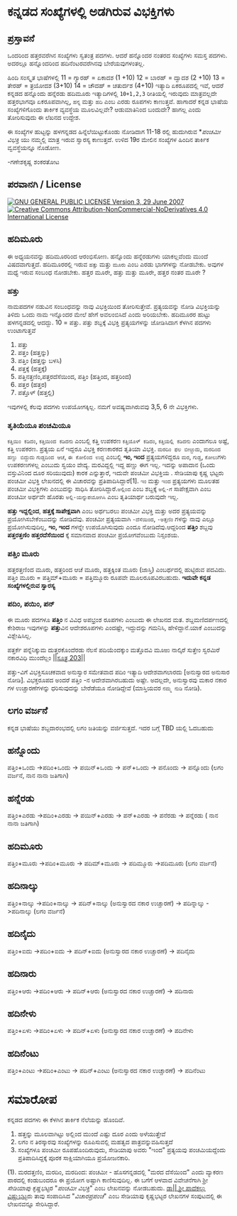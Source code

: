 # ಕನ್ನಡದ ಸಂಖ್ಯೆಗಳಲ್ಲಿ ಅಡಗಿರುವ ವಿಭಕ್ತಿಗಳು

## ಪ್ರಸ್ತಾವನೆ
ಒಂದರಿಂದ ಹತ್ತರವರೆಗಿನ ಸಂಖ್ಯೆಗಳು ಸ್ವತಂತ್ರ ಪದಗಳು. ಆದರೆ ಹನ್ನೊಂದರ ನಂತರದ ಸಂಖ್ಯೆಗಳು ಸಮಸ್ತ ಪದಗಳು.
ಅದರಲ್ಲೂ ಹನ್ನೊಂದರಿಂದ ಹದಿನೆಂಟರವರೆಗಿನವು ಬೇರೆಯವುಗಳಂತಲ್ಲ.

 ಹಿಂದಿ ಸಂಸ್ಕೃತ ಭಾಷೆಗಳಲ್ಲಿ 
11 = ಗ್ಯಾರಹ್ = ಏಕಾದಶ (1 +10)
12 = ಬಾರಹ್ = ದ್ವಾದಶ (2 +10)
13 = ತೇರಹ್ = ತ್ರಯೋದಶ (3+10)
14 = ಚೌದಹ್ = ಚತುರ್ದಶ (4+10)
ಇತ್ಯಾದಿ ಏಕರೂಪದಲ್ಲಿ ಇವೆ, ಆದರೆ ಕನ್ನಡದ ಹನ್ನೊಂದು ಹನ್ನೆರಡು ಹದಿಮೂರು ಇತ್ಯಾದಿಗಳಲ್ಲಿ `10+1,2,3` ರೀತಿಯಲ್ಲಿ ಇರುವುದು ಮಾತ್ರವಲ್ಲದೇ ಹತ್ತರಭಾಗವೂ ಏಕರೂಪವಾಗಿಲ್ಲ, `ಹನ್ನ` ಮತ್ತು `ಹದಿ` ಎಂಬ ಎರಡು ರೂಪಗಳು ಕಾಣುತ್ತವೆ. ಹಾಗಾದರೆ ಕನ್ನಡ ಭಾಷೆಯ ಸಂಖ್ಯೆಗಳಿಗೊಂದು ತಾರ್ಕಿಕ ವ್ಯವಸ್ಥೆಯ ಮೂಲವಿಲ್ಲವೇ? ಆಡುಮಾತಿನಿಂದ ಬಂದುದೇ? ಹಾಗಲ್ಲ ಎಂದು ತೋರಿಸುವುದು ಈ ಲೆಖನದ ಉದ್ದೇಶ.

ಈ ಸಂಖ್ಯೆಗಳ ಹುಟ್ಟನ್ನು ಹಳಗನ್ನಡದ ಹಿನ್ನೆಲೆಯಿಟ್ಟುಕೊಂಡು ನೋಡಿದಾಗ 11-18 ರಲ್ಲಿ ಹುದುಗಿರುವ **ಪಂಚಮೀ ವಿಭಕ್ತಿ* ಯು ನಮ್ಮಲ್ಲಿ ಮಾತ್ರ ಇರುವ ಸ್ವಾರಸ್ಯ ಕಾಣುತ್ತದೆ. ಉಳಿದ 19ರ ಮೇಲಿನ ಸಂಖ್ಯೆಗಳ ಹಿಂದಿನ ತಾರ್ಕಿಕ ವ್ವವಸ್ಥೆಯನ್ನೂ ನೊಡೋಣ.

-ಗಣೇಶಕೃಷ್ಣ ಶಂಕರತೋಟ
## ಪರವಾನಗಿ / License

[![GNU GENERAL PUBLIC LICENSE Version 3, 29 June 2007](https://www.gnu.org/graphics/gplv3-127x51.png) ![Creative Commons Attribution-NonCommercial-NoDerivatives 4.0 International License](https://i.creativecommons.org/l/by-nc-nd/4.0/88x31.png)](../README.md#ಪರವಾನಗಿ--license)

## ಹದಿಮೂರು
ಈ ಅಧ್ಯಯನವನ್ನು ಹದಿಮೂರರಿಂದ ಆರಂಭಿಸೋಣ. ಹನ್ನೊಂದು ಹನ್ನೆರಡುಗಳು ಯಾಕಲ್ಲವೆಂದು ಮುಂದೆ ವಿಷದವಾಗುತ್ತದೆ.
ಹದಿಮೂರರಲ್ಲಿ ಇರುವ `ಹತ್ತು` ಮತ್ತು `ಮೂರು` ಎಂಬ ಎರಡು ಭಾಗಗಳನ್ನು ನೋಡಬೇಕು. ಅವುಗಳ ಮಧ್ಯೆ ಇರುವ ಸಂಬಂಧ ನೋಡಬೇಕು.
ಹತ್ತರ ಮೂರೇ, ಹತ್ತು ಮತ್ತು ಮೂರೇ, ಹತ್ತರ ನಂತರ ಮೂರೇ ?

### ಹತ್ತು
ನಾಮಪದಗಳ ನಡುವಿನ ಸಂಬಂಧವನ್ನು ನಾವು ವಿಭಕ್ತಿಯಿಂದ ತೋರಿಸುತ್ತೇವೆ. ಪ್ರತ್ಯಯವನ್ನು ನೋಡಿ ವಿಭಕ್ತಿಯನ್ನು ತಿಳಿದು ಒಂದು ನಾಮ ಇನ್ನೊಂದರ ಮೇಲೆ ಹೇಗೆ ಅವಲಂಬಿಸಿದೆ ಎಂದು ಅರಿಯಬೇಕು. ಹದಿಮೂರರ ಹುಟ್ಟು ಹಳಗನ್ನಡದಲ್ಲಿ ಆದದ್ದು. 10 = ಪತ್ತು. ಪತ್ತು ಶಬ್ದಕ್ಕೆ ವಿಭಕ್ತಿ ಪ್ರತ್ಯಯಗಳನ್ನು ಜೋಡಿಸಿದಾಗ ಕೆಳಗಿನ ಪದಗಳು ಉಂಟಾಗುತ್ತವೆ
1. ಪತ್ತು
2. ಪತ್ತಂ (ಹತ್ತನ್ನು)
3. ಪತ್ತಿಂ (ಹತ್ತನ್ನು ಬಳಸಿ)
4. ಪತ್ತಕ್ಕೆ (ಹತ್ತಕ್ಕೆ)
5. ಪತ್ತಿನತ್ತಣಿಂ,ಪತ್ತರದೆಸೆಯಿಂದ, ಪತ್ತಿಂ (ಹತ್ತಿಂದ, ಹತ್ತರಿಂದ)
6. ಪತ್ತರ (ಹತ್ತರ)
7. ಪತ್ತೊಳ್ (ಹತ್ತಲ್ಲಿ)

ಇವುಗಳಲ್ಲಿ ಕೆಲವು ಪದಗಳು ಉಪಯೋಗಕ್ಕಿಲ್ಲ. ನಮಗೆ ಅವಷ್ಯವಾಗಿರುವವು 3,5, 6 ನೇ ವಿಭಕ್ತಿಗಳು.
### ತೃತಿಯೆಯೂ ಪಂಚಮಿಯೂ
`ಕತ್ತಿಯಿಂ ಕಡಿದಂ`, `ಕತ್ತಿಯಿಂದ ಕಡಿದನು` ಎಂಬಲ್ಲಿ ಕತ್ತಿ ಉಪಕರಣ
`ಕತ್ತಿಯೊಳ್ ಕಡಿದಂ`, `ಕತ್ತಿಯಲ್ಲಿ ಕಡಿದನು` ಎಂದಾಗಲೂ ಅಷ್ಟೆ, ಕತ್ತಿ ಉಪಕರಣ. ಪ್ರತ್ಯಯ ಏನೆ ಇದ್ದರೂ ವಿಭಕ್ತಿ ಕರಣಕಾರಕದ ತೃತಿಯಾ ವಿಭಕ್ತಿ.
`ಮರದಿಂ ಫಲ ಬೀೞ್ದುದು`, `ಮರದಿಂದ ಹಣ್ಣು ಬಿದ್ದುದು`
`ಗುಡ್ಡದಿಂದ ಆಚೆ`, `ಈ ಕೋಲಿಂದ ಉದ್ದ` ಎಂಬಲ್ಲಿ **ಇಂ, ಇಂದ** ಪ್ರತ್ಯಯಗಳಿದ್ದರೂ `ಮರ`, `ಗುಡ್ಡ`, `ಕೋಲು`ಗಳು ಉಪಕರಣಗಳಲ್ಲ ಎಂಬುದು ಸ್ವಯಂ ವೇದ್ಯ. ಮರವಿದ್ದಲ್ಲಿ ಇದ್ದ ಹಣ್ಣು ಈಗ ಇಲ್ಲ. ಇದನ್ನು ಅಪಾದಾನ (ಒಂದು ವಸ್ತುವಿನಿಂದ ದೂರ ಸರಿಯುವುದು) ಕಾರಕ ಎನ್ನುತ್ತಾರೆ, ಇದುವೇ ಪಂಚಮೀ ವಿಭಕ್ತಿಯ . ಸೇಡಿಯಾಪು ಕೃಷ್ಣ ಭಟ್ಟರು ಪಂಚಮೀ ವಿಭಕ್ತಿ ಲೇಖನದಲ್ಲಿ ಈ ವಿಚಾರವನ್ನು ಪ್ರತಿಪಾದಿಸಿದ್ದಾರೆ[1]. `ಇಂ` ಮತ್ತು `ಇಂದ` ಪ್ರತ್ಯಯಗಳು ಮೂಲತಹ ಪಂಚಮೀ ವಿಭಕ್ತಿಗಳು ಎಂಬುದನ್ನು ಸಾಧಿಸಿ ತೋರಿಸಿದ್ದಾರೆ.`ಅಲ್ಲಿಂದ` ಎಂಬ ಶಬ್ದಕ್ಕೆ `ಅಲ್ಲಿ-ಗೆ` ಸಾಪೇಕ್ಷವಾಗಿ ಎಂಬ ಪಂಚಮೀ ಅರ್ಥವೇ ಹೊರತು `ಅಲ್ಲಿ-ಯನ್ನುಪಯೋಗಿಸಿ` ಎಂಬ ತೃತಿಯಾರ್ಥ ಬರುವುದೇ ಇಲ್ಲ.

**ಹತ್ತು ಇದ್ದಲ್ಲಿಂದ**, **ಹತ್ತಕ್ಕೆ ಸಾಪೇಕ್ಷವಾಗಿ** ಎಂಬ ಅರ್ಥಬರಲು ಪಂಚಮೀ ವಿಭಕ್ತಿ ಮತ್ತು ಅದರ ಪ್ರತ್ಯಯವನ್ನು ಪ್ರಯೋಗಿಸಬೇಕೆಂಬುದನ್ನು ನೋಡಿದೆವು. ಪಂಚಮೀ ಪ್ರತ್ಯಯವಾಗಿ `-ದೆಸೆಯಿಂದ`, `-ಅತ್ತಣಿಂ` ಗಳನ್ನು ನಾವು ಎಲ್ಲೂ ಪ್ರಯೋಗಿಸುವುದಿಲ್ಲ, **ಇಂ, ಇಂದ** ಗಳನ್ನೇ ಉಪಯೊಗಿಸುವುದು ಎಂದೂ ನೋಡಿದೆವು.ಆದ್ದರಿಂದ **ಪತ್ತಿಂ** ಶಬ್ದವು **ಪತ್ತರತ್ತಣಿಂ** **ಹತ್ತರದೆಸೆಯಿಂದ** ಕ್ಕೆ ಸಮಾನವಾದ ಪಂಚಮೀ ಪ್ರಯೋಗವೆಂಬುದು ನಿಸ್ಸಂಶಯ.

### ಪತ್ತಿಂ ಮೂರು
ಹತ್ತರತ್ತಣಿಂದ ಮೂರು, ಹತ್ತರಿಂದ ಆಚೆ ಮೂರು, ಹತ್ತಕ್ಕಿಂತ ಮೂರು (ಜಾಸ್ತಿ) ಎಂಬರ್ಥದಲ್ಲಿ ಹುಟ್ಟಿರುವ ಪದವಿದು.
ಪತ್ತಿಂ ಮೂರು = ಪತ್ತಿಮ್+ಮೂರು = ಪತ್ತಿಮ್ಮೂರು ರೂಪವೇ ಮೂಲರೂಪವಿರಬಹುದು.
**ಇದುವೇ ಕನ್ನಡ ಸಂಖ್ಯೆಗಳಲ್ಲಿರುವ ಸ್ವಾರಸ್ಯ**

### ಪದಿಂ, ಪಯಿಂ, ಪನ್
ಈ ಮೂರು ಪದಗಳೂ **ಪತ್ತಿಂ** ನ ವಿವಿಧ ಅಪಭ್ರಂಶ ರೂಪಗಳು ಎಂಬುದು ಈ ಲೇಖನದ ಮತ.
ಶಬ್ದಮಣಿದರ್ಪಣದಲ್ಲಿ ಕೇಶಿರಾಜ ಇವುಗಳನ್ನು **ಪತ್ತು**ವಿನ ಆದೇಶರೂಪಗಳು ಎಂದಷ್ಟೇ, ಇದ್ದುದನ್ನು ಗಮನಿಸಿ, ಹೇಳಿದ್ದಾನೆ.ಯಾಕೆ ಎಂಬುದನ್ನು ವಿಶ್ಲೇಷಿಸಿಲ್ಲ.

ಪತ್ತರ್ಕೆ ಪನ್ನೆನಿಕ್ಕುಮ
ದುತ್ತರಕೊಂದೆರಡು ನೆಲಸೆ ಪದಿಯೆಂದಕ್ಕುಂ
ಮತ್ತೊದವಿ ಮೂಱು ನಾಲ್ಕಿರೆ
ಸುತ್ತೇಂ ಸ್ವರಮಿರೆ ನಕಾರವಿಧಿ ಮುಂದೆಲ್ಲಂ ||[ಸೂತ್ರ 203](https://youtu.be/ZIjoq7hUcVc?list=PLYc_H2yt-vAJhMjmz3cztfjiNO7XhgRQG&t=3365)||

ಪತ್ತು-ವಿಗೆ ವಿಭಕ್ತಿಸೂಚಕವಾದ ಅನುಸ್ವಾರ ಸಮೇತವಾದ ಪದಿಂ ಇತ್ಯಾದಿ ಆದೇಶವಾಗಲಾರದು [ಅನುಸ್ವಾರದ ಅನುಸಾರ ನೋಡಿ]. ವಿಭಕ್ತರೂಪದ ಅಂದರೆ ಪತ್ತಿಂ -ನ ಆದೇಶವಾಗಿರಬಹುದು ಅಷ್ಟೇ.
ಅದಲ್ಲದೇ, ಅನುಸ್ವಾರವು ಮಕಾರ ನಕಾರ ಗಳ ಉಚ್ಚಾರಣೆಗಳನ್ನು ಧರಿಸುವುದನ್ನು ಬೇರೆಡೆಯೂ ನೋಡಿದ್ದೇವೆ (ಮಾಸ್ತಿಯವರ `ನಮ್ಮ ನುಡಿ` ನೋಡಿ). 

## ಲಗಂ ವರ್ಜನೆ
ಕನ್ನಡ ಭಾಷೆಯು ಶಬ್ದದಾರಂಭದಲ್ಲಿ ಲಗಂ ಜತಿಯನ್ನು ವರ್ಜಿಸುತ್ತದೆ. ಇದರ ಬಗ್ಗೆ TBD ಯಲ್ಲಿ ಓದಬಹುದು

## ಹನ್ನೊಂದು
ಪತ್ತಿಂ+ಒಂದು ->ಪದಿಂ+ಒಂದು -> ಪಯಿನ್+ಒಂದು -> ಪನ್+ಒಂದು -> ಪನೊಂದು -> ಪನ್ನೊಂದು (ಲಗಂ ವರ್ಜನೆ, ನಾನ ನಾನಾ ಜತಿಗಾಗಿ)

## ಹನ್ನೆರಡು
ಪತ್ತಿಂ+ಎರಡು ->ಪದಿಂ+ಎರಡು -> ಪಯಿನ್+ಎರಡು -> ಪನ್+ಎರಡು -> ಪನೆರಡು -> ಪನ್ನೆರಡು ( ನಾನ ನಾನಾ ಜತಿಗಾಗಿ)

## ಹದಿಮೂರು
ಪತ್ತಿಂ+ಮೂರು ->ಪದಿಂ+ಮೂರು -> ಪದಿಮ್+ಮೂರು -> ಪದಿಮ್ಮೂರು ->ಪದಿಮೂರು (ಲಗಂ ವರ್ಜನೆ)

## ಹದಿನಾಲ್ಕು
ಪತ್ತಿಂ+ನಾಲ್ಕು ->ಪದಿಂ+ನಾಲ್ಕು -> ಪದಿನ್+ನಾಲ್ಕು (ಅನುಸ್ವಾರದ ನಕಾರ ಉಚ್ಚಾರಣೆ) -> ಪದಿನ್ನಾಲ್ಕು ->ಪದಿನಾಲ್ಕು (ಲಗಂ ವರ್ಜನೆ)

## ಹದಿನೈದು
ಪತ್ತಿಂ+ಐದು ->ಪದಿಂ+ಐದು -> ಪದಿನ್+ಐದು (ಅನುಸ್ವಾರದ ನಕಾರ ಉಚ್ಚಾರಣೆ) -> ಪದಿನೈದು

## ಹದಿನಾರು
ಪತ್ತಿಂ+ಆರು ->ಪದಿಂ+ಆರು -> ಪದಿನ್+ಆರು (ಅನುಸ್ವಾರದ ನಕಾರ ಉಚ್ಚಾರಣೆ) -> ಪದಿನಾರು

## ಹದಿನೇಳು
ಪತ್ತಿಂ+ಏಳು ->ಪದಿಂ+ಏಳು -> ಪದಿನ್+ಏಳು (ಅನುಸ್ವಾರದ ನಕಾರ ಉಚ್ಚಾರಣೆ) -> ಪದಿನೇಳು

## ಹದಿನೆಂಟು
ಪತ್ತಿಂ+ಎಂಟು ->ಪದಿಂ+ಎಂಟು -> ಪದಿನ್+ಎಂಟು (ಅನುಸ್ವಾರದ ನಕಾರ ಉಚ್ಚಾರಣೆ) -> ಪದಿನೆಂಟು

# ಸಮಾರೋಪ
ಕನ್ನಡದ ಪದಗಳು ಈ ಕೆಳಗಿನ ತಾರ್ಕಿಕ ನೆಲೆಯನ್ನು ಹೊಂದಿವೆ.
1. ಹತ್ತನ್ನು ಮೂಲವಾಗಿಟ್ಟು ಅಲ್ಲಿಂದ ಮುಂದೆ ಎಷ್ಟು ದೂರ ಎಂದು ಅಳೆಯುತ್ತೇವೆ
2. ಲಗಂ ನ ತಿರಸ್ಕಾರವು ಸಂಖ್ಯೆಗಳನ್ನು ರೂಪಿಸುವಲ್ಲಿ ಮಹತ್ವದ ಪಾತ್ರವನ್ನುವಹಿಸುತ್ತದೆ
3. ಸಂಖ್ಯೆಗಳೂ ಪಂಚಮೀ ರೂಪಹೊಂದಿರುವುದು, ಸೇಡಿಯಾಪು ಅವರು "ಇಂದ" ಪ್ರತ್ಯಯವು ಪಂಚಮಿಯದ್ದೆಂದು ಪ್ರತಿಪಾದಿಸಿದ್ದಕ್ಕೆ ಪೂರಕ ಸಾಕ್ಷಿಯಾಗಿಯೂ ಪ್ರಯೋಜನಕಾರಿ. 


(1). ಮರದತ್ತಣಿಂ, ಮರದಿಂ, ಮರದಿಂದ: ಪಂಚಮೀ - ಹೊಸಗನ್ನಡದಲ್ಲಿ "ಮರದ ದೆಸೆಯಿಂದ" ಎಂದು ವ್ಯಾಕರಣ ಪಾಠದಲ್ಲಿ ಕಂಡುಬಂದರೂ ಈ ಪ್ರಯೋಗ ಅಷ್ಟಾಗಿ ಕಾಣಿಸುವುದಿಲ್ಲ. ಈ ಬಗೆಗೆ ಆಳವಾದ ವಿವೇಚನೆಗಾಗಿ ಶ್ರೀ *ಸೇಡಿಯಾಪು ಕೃಷ್ಣಭಟ್ಟ*ರ "*ಪಂಚಮೀ ವಿಭಕ್ತಿ*" ಎಂಬ ಲೇಖನವನ್ನು ನೋಡಬಹುದು.
[ಡಾ|| ಶ್ರೀ ಪಾದೆಕಲ್ಲು ವಿಷ್ಣುಭಟ್ಟ](https://www.clubhouse.com/@padekallu?utm_medium=ch_profile&utm_campaign=wSPhDP4r4o-9Pe_zqseDBA-212445)ರು ತಾವು ಸಂಪಾದಿಸಿದ "*ವಿಚಾರಪ್ರಪಂಚ*" ಎಂಬ ಸೇಡಿಯಾಪು ಕೃಷ್ಣಭಟ್ಟರ ಲೇಖನಗಳ ಸಂಪುಟದಲ್ಲಿ ಈ ಲೇಖನವನ್ನೂ ಸೇರಿಸಿದ್ದಾರೆ.